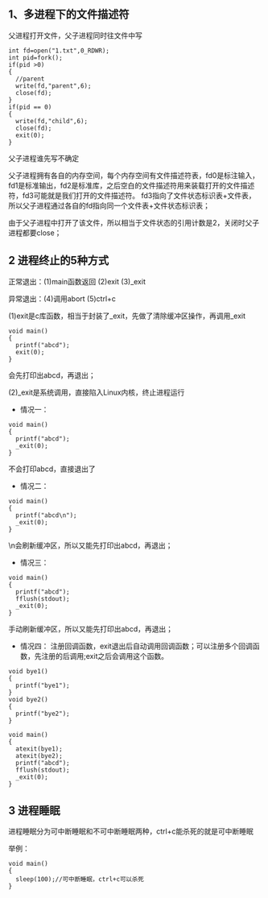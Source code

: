 1、多进程下的文件描述符
---
父进程打开文件，父子进程同时往文件中写
```
int fd=open("1.txt",0_RDWR);
int pid=fork();
if(pid >0)
{
  //parent
  write(fd,"parent",6);
  close(fd);
}
if(pid == 0)
{
  write(fd,"child",6);
  close(fd);
  exit(0);
}
```
父子进程谁先写不确定

父子进程拥有各自的内存空间，每个内存空间有文件描述符表，fd0是标注输入，fd1是标准输出，fd2是标准库，之后空白的文件描述符用来装载打开的文件描述符，fd3可能就是我们打开的文件描述符。
fd3指向了文件状态标识表+文件表，所以父子进程通过各自的fd指向同一个文件表+文件状态标识表；

由于父子进程中打开了该文件，所以相当于文件状态的引用计数是2，关闭时父子进程都要close；

2 进程终止的5种方式
--
正常退出：(1)main函数返回 (2)exit  (3)_exit  

异常退出：(4)调用abort    (5)ctrl+c 

(1)exit是c库函数，相当于封装了_exit，先做了清除缓冲区操作，再调用_exit
```
void main()
{
  printf("abcd");
  exit(0);
}
```
会先打印出abcd，再退出；

(2)_exit是系统调用，直接陷入Linux内核，终止进程运行
- 情况一：
```
void main()
{
  printf("abcd");
  _exit(0);
}
```
不会打印abcd，直接退出了
- 情况二：
```
void main()
{
  printf("abcd\n");
  _exit(0);
}
```
\n会刷新缓冲区，所以又能先打印出abcd，再退出；
- 情况三：
```
void main()
{
  printf("abcd");
  fflush(stdout);
  _exit(0);
}
```
手动刷新缓冲区，所以又能先打印出abcd，再退出；
- 情况四：
注册回调函数，exit退出后自动调用回调函数；可以注册多个回调函数，先注册的后调用;exit之后会调用这个函数。
```
void bye1()
{
  printf("bye1");
}
void bye2()
{
  printf("bye2");
}

void main()
{
  atexit(bye1);
  atexit(bye2);
  printf("abcd");
  fflush(stdout);
  _exit(0);
}
```
3 进程睡眠
---
进程睡眠分为可中断睡眠和不可中断睡眠两种，ctrl+c能杀死的就是可中断睡眠

举例：
```
void main()
{
  sleep(100);//可中断睡眠，ctrl+c可以杀死
}
```

